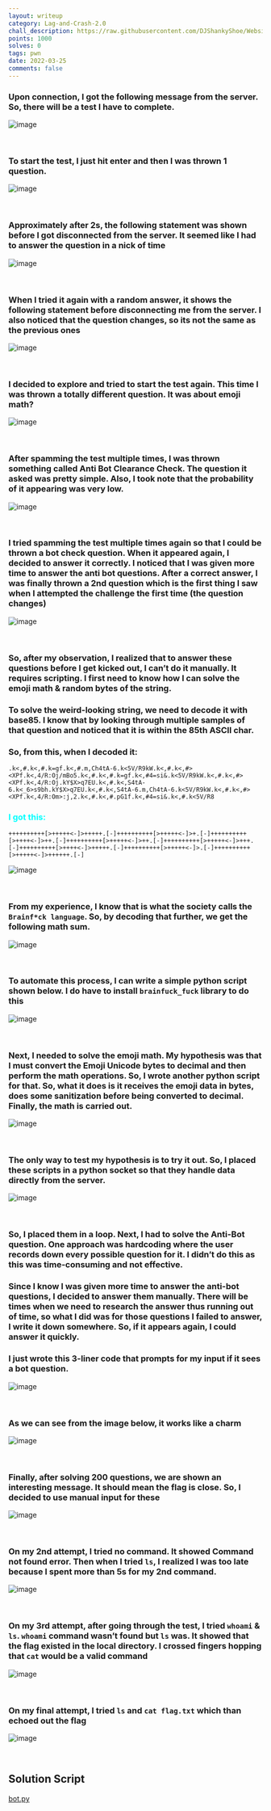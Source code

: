 ```yaml
---
layout: writeup
category: Lag-and-Crash-2.0
chall_description: https://raw.githubusercontent.com/DJShankyShoe/Website/master/assets/CTFs/2022/Lag-and-Crash-2.0/We%20Need%20Flash/images/dp.png
points: 1000
solves: 0
tags: pwn
date: 2022-03-25
comments: false
---
```

### Upon connection, I got the following message from the server. So, there will be a test I have to complete.

![image](https://raw.githubusercontent.com/DJShankyShoe/Website/master/assets/CTFs/2022/Lag-and-Crash-2.0/We%20Need%20Flash/images/connection.png)

‎


### To start the test, I just hit enter and then I was thrown 1 question.

![image](https://raw.githubusercontent.com/DJShankyShoe/Website/master/assets/CTFs/2022/Lag-and-Crash-2.0/We%20Need%20Flash/images/1st.png)

‎


### Approximately after 2s, the following statement was shown before I got disconnected from the server. It seemed like I had to answer the question in a nick of time

![image](https://raw.githubusercontent.com/DJShankyShoe/Website/master/assets/CTFs/2022/Lag-and-Crash-2.0/We%20Need%20Flash/images/slow.png)

‎


### When I tried it again with a random answer, it shows the following statement before disconnecting me from the server. I also noticed that the question changes, so its not the same as the previous ones

![image](https://raw.githubusercontent.com/DJShankyShoe/Website/master/assets/CTFs/2022/Lag-and-Crash-2.0/We%20Need%20Flash/images/wrong.png)

‎


### I decided to explore and tried to start the test again. This time I was thrown a totally different question. It was about emoji math?

![image](https://raw.githubusercontent.com/DJShankyShoe/Website/master/assets/CTFs/2022/Lag-and-Crash-2.0/We%20Need%20Flash/images/emoji.png)

‎


### After spamming the test multiple times, I was thrown something called Anti Bot Clearance Check. The question it asked was pretty simple. Also, I took note that the probability of it appearing was very low.

![image](https://raw.githubusercontent.com/DJShankyShoe/Website/master/assets/CTFs/2022/Lag-and-Crash-2.0/We%20Need%20Flash/images/anti-bot.png)

‎


### I tried spamming the test multiple times again so that I could be thrown a bot check question. When it appeared again, I decided to answer it correctly. I noticed that I was given more time to answer the anti bot questions. After a correct answer, I was finally thrown a 2nd question which is the first thing I saw when I attempted the challenge the first time (the question changes)

![image](https://raw.githubusercontent.com/DJShankyShoe/Website/master/assets/CTFs/2022/Lag-and-Crash-2.0/We%20Need%20Flash/images/pass.png)

‎


### So, after my observation, I realized that to answer these questions before I get kicked out, I can’t do it manually. It requires scripting. I first need to know how I can solve the emoji math & random bytes of the string.

### To solve the weird-looking string, we need to decode it with base85. I know that by looking through multiple samples of that question and noticed that it is within the 85th ASCII char. 

### So, from this, when I decoded it:

```
.k<,#.k<,#.k=gf.k<,#.m,Ch4tA-6.k<5V/R9kW.k<,#.k<,#><XPf.k<,4/R:Oj/mBo5.k<,#.k<,#.k=gf.k<,#4=si&.k<5V/R9kW.k<,#.k<,#><XPf.k<,4/R:Oj.kY$X>q7EU.k<,#.k<,S4tA-6.k<_6>s9bh.kY$X>q7EU.k<,#.k<,S4tA-6.m,Ch4tA-6.k<5V/R9kW.k<,#.k<,#><XPf.k<,4/R:Om>:j,2.k<,#.k<,#.pG1f.k<,#4=si&.k<,#.k<5V/R8
```

<h3 style="color:aqua;">‎I got this:</h3>

```
++++++++++[>+++++<-]>+++++.[-]++++++++++[>+++++<-]>+.[-]++++++++++[>++++<-]>++.[-]++++++++++[>+++++<-]>++.[-]++++++++++[>+++++<-]>+++.[-]++++++++++[>++++<-]>+++++.[-]++++++++++[>+++++<-]>.[-]++++++++++[>+++++<-]>++++++.[-]
```

![image](https://raw.githubusercontent.com/DJShankyShoe/Website/master/assets/CTFs/2022/Lag-and-Crash-2.0/We%20Need%20Flash/images/decode.png)

‎


### From my experience, I know that is what the society calls the `Brainf*ck language`. So, by decoding that further, we get the following math sum.

![image](https://raw.githubusercontent.com/DJShankyShoe/Website/master/assets/CTFs/2022/Lag-and-Crash-2.0/We%20Need%20Flash/images/brain.png)

‎


### To automate this process, I can write a simple python script shown below. I do have to install `brainfuck_fuck` library to do this

![image](https://raw.githubusercontent.com/DJShankyShoe/Website/master/assets/CTFs/2022/Lag-and-Crash-2.0/We%20Need%20Flash/images/script1.png)

‎


### Next, I needed to solve the emoji math. My hypothesis was that I must convert the Emoji Unicode bytes to decimal and then perform the math operations. So, I wrote another python script for that. So, what it does is it receives the emoji data in bytes, does some sanitization before being converted to decimal. Finally, the math is carried out.

![image](https://raw.githubusercontent.com/DJShankyShoe/Website/master/assets/CTFs/2022/Lag-and-Crash-2.0/We%20Need%20Flash/images/script2.png)

‎


### The only way to test my hypothesis is to try it out. So, I placed these scripts in a python socket so that they handle data directly from the server. 

![image](https://raw.githubusercontent.com/DJShankyShoe/Website/master/assets/CTFs/2022/Lag-and-Crash-2.0/We%20Need%20Flash/images/script3.png)

‎


### So, I placed them in a loop. Next, I had to solve the Anti-Bot question. One approach was hardcoding where the user records down every possible question for it. I didn’t do this as this was time-consuming and not effective.

### Since I know I was given more time to answer the anti-bot questions, I decided to answer them manually. There will be times when we need to research the answer thus running out of time, so what I did was for those questions I failed to answer, I write it down somewhere. So, if it appears again, I could answer it quickly. 

### I just wrote this 3-liner code that prompts for my input if it sees a bot question.

![image](https://raw.githubusercontent.com/DJShankyShoe/Website/master/assets/CTFs/2022/Lag-and-Crash-2.0/We%20Need%20Flash/images/script4.png)

‎


### As we can see from the image below, it works like a charm

![image](https://raw.githubusercontent.com/DJShankyShoe/Website/master/assets/CTFs/2022/Lag-and-Crash-2.0/We%20Need%20Flash/images/script5.png)

‎


### Finally, after solving 200 questions, we are shown an interesting message. It should mean the flag is close. So, I decided to use manual input for these

![image](https://raw.githubusercontent.com/DJShankyShoe/Website/master/assets/CTFs/2022/Lag-and-Crash-2.0/We%20Need%20Flash/images/script6.png)

‎


### On my 2nd attempt, I tried no command. It showed Command not found error. Then when I tried `ls`, I realized I was too late because I spent more than 5s for my 2nd command.

![image](https://raw.githubusercontent.com/DJShankyShoe/Website/master/assets/CTFs/2022/Lag-and-Crash-2.0/We%20Need%20Flash/images/attempt1.png)

‎


### On my 3rd attempt, after going through the test, I tried `whoami` & `ls`. `whoami` command wasn’t found but `ls` was. It showed that the flag existed in the local directory. I crossed fingers hopping that `cat` would be a valid command

![image](https://raw.githubusercontent.com/DJShankyShoe/Website/master/assets/CTFs/2022/Lag-and-Crash-2.0/We%20Need%20Flash/images/attempt2.png)

‎


### On my final attempt, I tried `ls` and `cat flag.txt` which than echoed out the flag

![image](https://raw.githubusercontent.com/DJShankyShoe/Website/master/assets/CTFs/2022/Lag-and-Crash-2.0/We%20Need%20Flash/images/solve.png)

‎



## Solution Script

[bot.py](https://raw.githubusercontent.com/DJShankyShoe/Website/master/assets/CTFs/2022/Lag-and-Crash-2.0/We%20Need%20Flash/sol-script/bot.py)